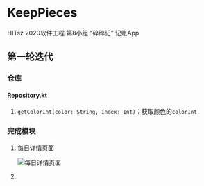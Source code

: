 # KeepPieces
HITsz 2020软件工程 第8小组 “碎碎记” 记账App

## 第一轮迭代
### 仓库
#### Repository.kt
1. `getColorInt(color: String, index: Int)`：获取颜色的`colorInt`



### 完成模块

1. 每日详情页面

   ![每日详情页面](https://raw.githubusercontent.com/Thooooor/KeepPieces/master/Img/DailyFragmentOverview.jpg)

2. 